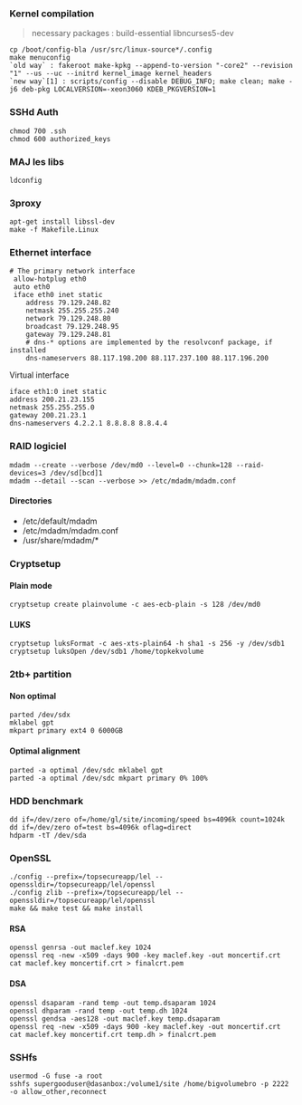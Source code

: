 ### Kernel compilation

> necessary packages : build-essential libncurses5-dev

    cp /boot/config-bla /usr/src/linux-source*/.config
    make menuconfig
    `old way` : fakeroot make-kpkg --append-to-version "-core2" --revision "1" --us --uc --initrd kernel_image kernel_headers
    `new way`[1] : scripts/config --disable DEBUG_INFO; make clean; make -j6 deb-pkg LOCALVERSION=-xeon3060 KDEB_PKGVERSION=1

[1]: http://debian-handbook.info/browse/fr-FR/stable/sect.kernel-compilation.html


### SSHd Auth

    chmod 700 .ssh
    chmod 600 authorized_keys

### MAJ les libs

    ldconfig

### 3proxy

    apt-get install libssl-dev
    make -f Makefile.Linux

### Ethernet interface

    # The primary network interface
     allow-hotplug eth0
     auto eth0
     iface eth0 inet static
        address 79.129.248.82
        netmask 255.255.255.240
        network 79.129.248.80
        broadcast 79.129.248.95
        gateway 79.129.248.81
        # dns-* options are implemented by the resolvconf package, if installed
        dns-nameservers 88.117.198.200 88.117.237.100 88.117.196.200

Virtual interface

    iface eth1:0 inet static
    address 200.21.23.155
    netmask 255.255.255.0
    gateway 200.21.23.1
    dns-nameservers 4.2.2.1 8.8.8.8 8.8.4.4

### RAID logiciel
 

    mdadm --create --verbose /dev/md0 --level=0 --chunk=128 --raid-devices=3 /dev/sd[bcd]1
    mdadm --detail --scan --verbose >> /etc/mdadm/mdadm.conf

#### Directories
- /etc/default/mdadm
- /etc/mdadm/mdadm.conf
- /usr/share/mdadm/*

### Cryptsetup
#### Plain mode

    cryptsetup create plainvolume -c aes-ecb-plain -s 128 /dev/md0

#### LUKS

    cryptsetup luksFormat -c aes-xts-plain64 -h sha1 -s 256 -y /dev/sdb1
    cryptsetup luksOpen /dev/sdb1 /home/topkekvolume
    
### 2tb+ partition

#### Non optimal
    parted /dev/sdx
    mklabel gpt
    mkpart primary ext4 0 6000GB
    
#### Optimal alignment
    parted -a optimal /dev/sdc mklabel gpt
    parted -a optimal /dev/sdc mkpart primary 0% 100%
    
### HDD benchmark
    dd if=/dev/zero of=/home/gl/site/incoming/speed bs=4096k count=1024k
    dd if=/dev/zero of=test bs=4096k oflag=direct
    hdparm -tT /dev/sda
    
### OpenSSL
    ./config --prefix=/topsecureapp/lel --openssldir=/topsecureapp/lel/openssl
    ./config zlib --prefix=/topsecureapp/lel --openssldir=/topsecureapp/lel/openssl
    make && make test && make install
    
#### RSA
    openssl genrsa -out maclef.key 1024
    openssl req -new -x509 -days 900 -key maclef.key -out moncertif.crt
    cat maclef.key moncertif.crt > finalcrt.pem

#### DSA
    openssl dsaparam -rand temp -out temp.dsaparam 1024
    openssl dhparam -rand temp -out temp.dh 1024
    openssl gendsa -aes128 -out maclef.key temp.dsaparam
    openssl req -new -x509 -days 900 -key maclef.key -out moncertif.crt
    cat maclef.key moncertif.crt temp.dh > finalcrt.pem
    
### SSHfs
    usermod -G fuse -a root
    sshfs supergooduser@dasanbox:/volume1/site /home/bigvolumebro -p 2222 -o allow_other,reconnect

